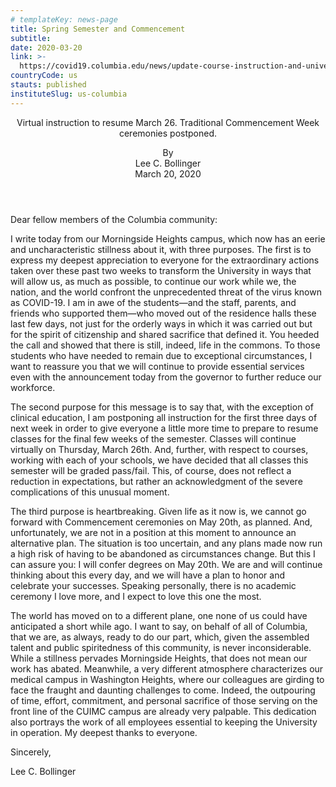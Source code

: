 ```yaml
---
# templateKey: news-page
title: Spring Semester and Commencement
subtitle:
date: 2020-03-20
link: >-
  https://covid19.columbia.edu/news/update-course-instruction-and-university-commencement
countryCode: us
stauts: published
instituteSlug: us-columbia
---
```

<header>

<div class="summary-text">

<div class="field field--name-field-cu-summary field--type-text-long field--label-hidden field--item">

Virtual instruction to resume March 26\. Traditional Commencement Week ceremonies postponed.

</div>

</div>

<div class="authors"><span>By</span>

<div class="field field--name-field-cu-authors field--type-string field--label-hidden field--items">

<div class="field--item">Lee C. Bollinger</div>

</div>

</div>

<div class="field field--name-field-cu-date field--type-datetime field--label-hidden field--item">March 20, 2020</div>

</header>

<div class="field field--name-field-cu-content field--type-entity-reference-revisions field--label-hidden field--items">

<div class="field--item">

<div id="text-337" class="paragraph paragraph--type--text paragraph--view-mode--default anchored">

<div class="field field--name-field-cu-wysiwyg field--type-text-long field--label-hidden field--item">

Dear fellow members of the Columbia community:

I write today from our Morningside Heights campus, which now has an eerie and uncharacteristic stillness about it, with three purposes. The first is to express my deepest appreciation to everyone for the extraordinary actions taken over these past two weeks to transform the University in ways that will allow us, as much as possible, to continue our work while we, the nation, and the world confront the unprecedented threat of the virus known as COVID-19\. I am in awe of the students—and the staff, parents, and friends who supported them—who moved out of the residence halls these last few days, not just for the orderly ways in which it was carried out but for the spirit of citizenship and shared sacrifice that defined it. You heeded the call and showed that there is still, indeed, life in the commons. To those students who have needed to remain due to exceptional circumstances, I want to reassure you that we will continue to provide essential services even with the announcement today from the governor to further reduce our workforce. 

The second purpose for this message is to say that, with the exception of clinical education, I am postponing all instruction for the first three days of next week in order to give everyone a little more time to prepare to resume classes for the final few weeks of the semester. Classes will continue virtually on Thursday, March 26th. And, further, with respect to courses, working with each of your schools, we have decided that all classes this semester will be graded pass/fail. This, of course, does not reflect a reduction in expectations, but rather an acknowledgment of the severe complications of this unusual moment. 

The third purpose is heartbreaking. Given life as it now is, we cannot go forward with Commencement ceremonies on May 20th, as planned. And, unfortunately, we are not in a position at this moment to announce an alternative plan. The situation is too uncertain, and any plans made now run a high risk of having to be abandoned as circumstances change. But this I can assure you: I will confer degrees on May 20th. We are and will continue thinking about this every day, and we will have a plan to honor and celebrate your successes. Speaking personally, there is no academic ceremony I love more, and I expect to love this one the most. 

The world has moved on to a different plane, one none of us could have anticipated a short while ago. I want to say, on behalf of all of Columbia, that we are, as always, ready to do our part, which, given the assembled talent and public spiritedness of this community, is never inconsiderable. While a stillness pervades Morningside Heights, that does not mean our work has abated. Meanwhile, a very different atmosphere characterizes our medical campus in Washington Heights, where our colleagues are girding to face the fraught and daunting challenges to come. Indeed, the outpouring of time, effort, commitment, and personal sacrifice of those serving on the front line of the CUIMC campus are already very palpable. This dedication also portrays the work of all employees essential to keeping the University in operation. My deepest thanks to everyone. 

Sincerely,

Lee C. Bollinger

</div>

</div>

</div>

</div>
